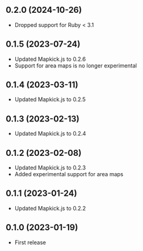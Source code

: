 ## 0.2.0 (2024-10-26)

- Dropped support for Ruby < 3.1

## 0.1.5 (2023-07-24)

- Updated Mapkick.js to 0.2.6
- Support for area maps is no longer experimental

## 0.1.4 (2023-03-11)

- Updated Mapkick.js to 0.2.5

## 0.1.3 (2023-02-13)

- Updated Mapkick.js to 0.2.4

## 0.1.2 (2023-02-08)

- Updated Mapkick.js to 0.2.3
- Added experimental support for area maps

## 0.1.1 (2023-01-24)

- Updated Mapkick.js to 0.2.2

## 0.1.0 (2023-01-19)

- First release
